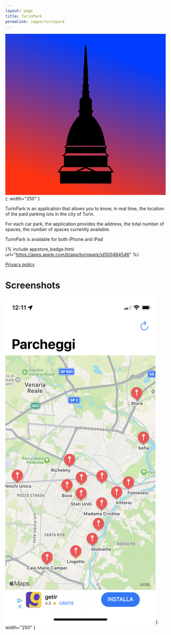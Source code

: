```yaml
---
layout: page
title: TurinPark
permalink: /apps/turinpark
---
```

![TurinParkIcon](/assets/turinpark_icon.png){: width="250" }

TurinPark is an application that allows you to know, in real time, the location of the paid parking lots in the city of Turin. 

For each car park, the application provides the address, the total number of spaces, the number of spaces currently available.

TurinPark is available for both iPhone and iPad

{% include appstore_badge.html url="https://apps.apple.com/it/app/turinpark/id500484546" %}

[Privacy policy](/policies/turinpark)

# Screenshots

![TurinParkScreen](/assets/turinpark_screen.png){: width="250" }

